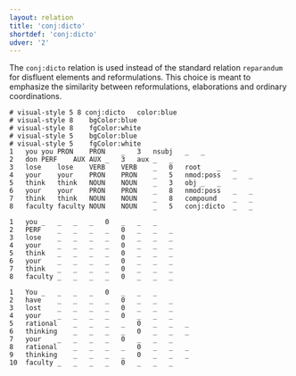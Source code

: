 ```yaml
---
layout: relation
title: 'conj:dicto'
shortdef: 'conj:dicto'
udver: '2'
---
```


The `conj:dicto` relation is used instead of the standard relation `reparandum` for disfluent elements and reformulations. This choice is meant to emphasize the similarity between reformulations, elaborations and ordinary coordinations.

~~~ conllu
# visual-style 5 8 conj:dicto	color:blue
# visual-style 8	bgColor:blue
# visual-style 8	fgColor:white
# visual-style 5	bgColor:blue
# visual-style 5	fgColor:white
1	you	you	PRON	PRON	_	3	nsubj	_	_
2	don	PERF	AUX	AUX	_	3	aux	_	_
3	lose	lose	VERB	VERB	_	0	root	_	_
4	your	your	PRON	PRON	_	5	nmod:poss	_	_
5	think	think	NOUN	NOUN	_	3	obj	_	_
6	your	your	PRON	PRON	_	8	nmod:poss	_	_
7	think	think	NOUN	NOUN	_	8	compound	_	_
8	faculty	faculty	NOUN	NOUN	_	5	conj:dicto	_	_

1	you	_	_	_	_	0	_	_	_
2	PERF	_	_	_	_	0	_	_	_
3	lose	_	_	_	_	0	_	_	_
4	your	_	_	_	_	0	_	_	_
5	think	_	_	_	_	0	_	_	_
6	your	_	_	_	_	0	_	_	_
7	think	_	_	_	_	0	_	_	_
8	faculty	_	_	_	_	0	_	_	_

1	You	_	_	_	_	0	_	_	_
2	have	_	_	_	_	0	_	_	_
3	lost	_	_	_	_	0	_	_	_
4	your	_	_	_	_	0	_	_	_
5	rational	_	_	_	_	0	_	_	_
6	thinking	_	_	_	_	0	_	_	_
7	your	_	_	_	_	0	_	_	_
8	rational	_	_	_	_	0	_	_	_
9	thinking	_	_	_	_	0	_	_	_
10	faculty	_	_	_	_	0	_	_	_
~~~

